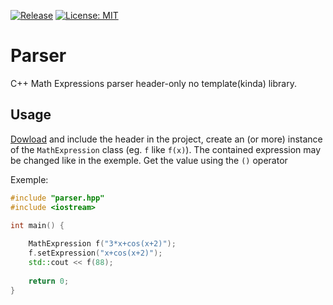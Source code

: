 [![Release](https://img.shields.io/github/v/release/N0zye/parser)](https://github.com/N0zye/parser/releases/latest)
[![License: MIT](https://img.shields.io/badge/License-MIT-yellow.svg)](LICENSE.txt)

# Parser
C++ Math Expressions parser header-only no template(kinda) library.

## Usage
[Dowload](https://github.com/N0zye/parser/releases/download/v1.0.0/parser.hpp) and include the header in the project, create an (or more) instance of the `MathExpression` class (eg. `f` like `f(x)`).
The contained expression may be changed like in the exemple.
Get the value using the `()` operator

Exemple: 
```cpp
#include "parser.hpp"
#include <iostream>

int main() {
		
	MathExpression f("3*x+cos(x+2)");
	f.setExpression("x+cos(x+2)");
	std::cout << f(88);
	
	return 0;
}
```
